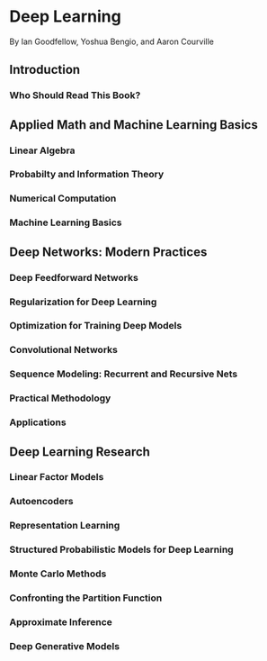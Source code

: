 # Deep Learning

By Ian Goodfellow, Yoshua Bengio, and Aaron Courville

## Introduction

### Who Should Read This Book?

## Applied Math and Machine Learning Basics

### Linear Algebra

### Probabilty and Information Theory

### Numerical Computation

### Machine Learning Basics

## Deep Networks: Modern Practices

### Deep Feedforward Networks

### Regularization for Deep Learning

### Optimization for Training Deep Models

### Convolutional Networks

### Sequence Modeling: Recurrent and Recursive Nets

### Practical Methodology

### Applications

## Deep Learning Research

### Linear Factor Models

### Autoencoders

### Representation Learning

### Structured Probabilistic Models for Deep Learning

### Monte Carlo Methods

### Confronting the Partition Function

### Approximate Inference

### Deep Generative Models
